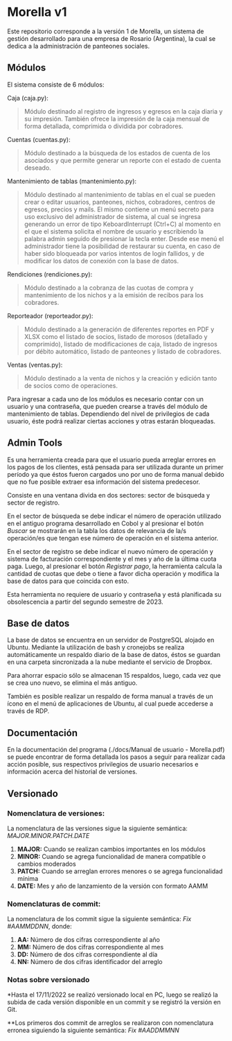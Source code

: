 # Morella v1

Este repositorio corresponde a la versión 1 de Morella, un sistema de gestión desarrollado para una empresa de Rosario (Argentina), la cual se dedica a la administración de panteones sociales.

## Módulos
El sistema consiste de 6 módulos:

Caja (caja.py):
  > Módulo destinado al registro de ingresos y egresos en la caja diaria y su impresión. También ofrece la impresión de la caja mensual de forma detallada, comprimida o dividida por cobradores.

Cuentas (cuentas.py):
  > Módulo destinado a la búsqueda de los estados de cuenta de los asociados y que permite generar un reporte con el estado de cuenta deseado.

Mantenimiento de tablas (mantenimiento.py):
  > Módulo destinado al mantenimiento de tablas en el cual se pueden crear o editar usuarios, panteones, nichos, cobradores, centros de egresos, precios y mails.
  > El mismo contiene un menú secreto para uso exclusivo del administrador de sistema, al cual se ingresa generando un error de tipo KeboardInterrupt (Ctrl+C) al momento en el que el sistema solicita el nombre de usuario y escribiendo la palabra admin seguido de presionar la tecla enter. Desde ese menú el administrador tiene la posibilidad de restaurar su cuenta, en caso de haber sido bloqueada por varios intentos de login fallidos, y de modificar los datos de conexión con la base de datos.

Rendiciones (rendiciones.py):
  > Módulo destinado a la cobranza de las cuotas de compra y mantenimiento de los nichos y a la emisión de recibos para los cobradores. 

Reporteador (reporteador.py):
  > Módulo destinado a la generación de diferentes reportes en PDF y XLSX como el listado de socios, listado de morosos (detallado y comprimido), listado de modificaciones de caja, listado de ingresos por débito automático, listado de panteones y listado de cobradores.

Ventas (ventas.py):
  > Módulo destinado a la venta de nichos y la creación y edición tanto de socios como de operaciones.


Para ingresar a cada uno de los módulos es necesario contar con un usuario y una contraseña, que pueden crearse a través del módulo de mantenimiento de tablas.
Dependiendo del nivel de privilegios de cada usuario, éste podrá realizar ciertas acciones y otras estarán bloqueadas.

## Admin Tools
Es una herramienta creada para que el usuario pueda arreglar errores en los pagos de los clientes, está pensada para ser utilizada durante un primer período ya que éstos fueron cargados uno por uno de forma manual debido que no fue posible extraer esa información del sistema predecesor. 

Consiste en una ventana divida en dos sectores: sector de búsqueda y sector de registro. 

En el sector de búsqueda se debe indicar el número de operación utilizado en el antiguo programa desarrollado en Cobol y al presionar el botón _Buscar_ se mostrarán en la tabla los datos de relevancia de la/s operación/es que tengan ese número de operación en el sistema anterior.

En el sector de registro se debe indicar el nuevo número de operación y sistema de facturación correspondiente y el mes y año de la última cuota paga. Luego, al presionar el botón _Registrar pago_, la herramienta calcula la cantidad de cuotas que debe o tiene a favor dicha operación y modifica la base de datos para que coincida con esto.

Esta herramienta no requiere de usuario y contraseña y está planificada su obsolescencia a partir del segundo semestre de 2023.

## Base de datos
La base de datos se encuentra en un servidor de PostgreSQL alojado en Ubuntu.
Mediante la utilización de bash y cronejobs se realiza automáticamente un respaldo diario de la base de datos, éstos se guardan en una carpeta sincronizada a la nube mediante el servicio de Dropbox. 

Para ahorrar espacio sólo se almacenan 15 respaldos, luego, cada vez que se crea uno nuevo, se elimina el más antiguo. 

También es posible realizar un respaldo de forma manual a través de un ícono en el menú de aplicaciones de Ubuntu, al cual puede accederse a través de RDP.

## Documentación
En la documentación del programa (./docs/Manual de usuario - Morella.pdf) se puede encontrar de forma detallada los pasos a seguir para realizar cada acción posible, sus respectivos privilegios de usuario necesarios e información acerca del historial de versiones.

## Versionado
### Nomenclatura de versiones:
La nomenclatura de las versiones sigue la siguiente semántica: _MAJOR.MINOR.PATCH.DATE_

1. **MAJOR:** Cuando se realizan cambios importantes en los módulos
2. **MINOR:** Cuando se agrega funcionalidad de manera compatible o cambios moderados
3. **PATCH:** Cuando se arreglan errores menores o se agrega funcionalidad mínima
4. **DATE:** Mes y año de lanzamiento de la versión con formato AAMM

### Nomenclaturas de commit:
La nomenclatura de los commit sigue la siguiente semántica: _Fix #AAMMDDNN_, donde:

1. **AA:** Número de dos cifras correspondiente al año
2. **MM:** Número de dos cifras correspondiente al mes
3. **DD:** Número de dos cifras correspondiente al día
4. **NN:** Número de dos cifras identificador del arreglo

### Notas sobre versionado
*Hasta el 17/11/2022 se realizó versionado local en PC, luego se realizó la subida de cada versión disponible en un commit y se registró la versión en Git.

**Los primeros dos commit de arreglos se realizaron con nomenclatura erronea siguiendo la siguiente semántica: _Fix #AADDMMNN_
